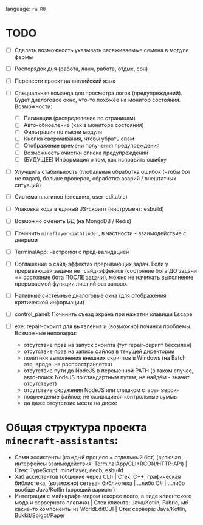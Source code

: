 language: `ru_RU`

# TODO

- [ ] Сделать возможность указывать засаживаемые семена в модуле фермы
- [ ] Распорядок дня (работа, ланч, работа, отдых, сон)
- [ ] Перевести проект на английский язык
- [ ] Специальная команда для просмотра логов (предупреждений). Будет диалоговое окно, что-то похожее на монитор состояния.
  Возможности:
  - [ ] Пагинация (распределение по страницам)
  - [ ] Авто-обновление (как в мониторе состояния)
  - [ ] Фильтрация по имени модуля
  - [ ] Кнопка сворачивания, чтобы убрать спам
  - [ ] Отображение времени получения предупреждения 
  - [ ] Возможность очистки списка предупреждений
  - [ ] (БУДУЩЕЕ) Информация о том, как исправить ошибку
- [ ] Улучшить стабильность (глобальная обработка ошибок (чтобы бот не падал), больше проверок, обработка аварий / внештатных ситуаций)
- [ ] Система плагинов (внешних, user-editable)
- [ ] Упаковка кода в единый JS-скрипт (инструмент: esbuild)
- [ ] Возможно сменить БД (на MongoDB / Redis)
- [ ] Починить `mineflayer-pathfinder`, в частности - взаимодействие с дверьми
- [ ] TerminalApp: настройки с пред-валидацией
- [ ] Соглашение о сайд-эффектах прерывающих задач. Если у прерывающей задачи нет сайд-эффектов (состояние бота ДО задачи == состояние бота ПОСЛЕ задачи), можно не начинать выполнение прерываемой функции лишний раз заново.
- [ ] Нативные системные диалоговые окна (для отображения критической информации)

- [ ] control_panel: Починить съезд экрана при нажатии клавиши Escape

- [ ] exe: repair-скрипт для выявления и (возможно) починки проблемы. Возможные неполадки:
  - отсутствие прав на запуск скрипта (тут repair-скрипт бессилен)
  - отсутствие прав на запись файлов в текущей директории
  - политики выполнения внешних скриптов в Windows (на Batch это, вроде, не распространяется)
  - отсутствие пути до NodeJS в переменной PATH (в таком случае, авто-поиск NodeJS по стандартным путям; не найдём - значит отсутствует)
  - отсутствие окружения NodeJS или слишком старая версия
  - повреждение файлов; не сходящиеся контрольные суммы
  - да даже отсутствие места на диске



# Общая структура проекта `minecraft-assistants`:

- Сами ассистенты (каждый процесс = отдельный бот) (включая интерфейсы взаимодействия: TerminalApp/CLI+RCON/HTTP-API)
    | Стек: TypeScript, mineflayer, nedb, esbuild
- Хаб ассистентов (общение через CLI)
    | Стек: C++, графическая библиотека, (возможно) сетевая библиотека
    |  ...либо C#
    |  ...либо вообще Java/Kotlin (хороший вариант) 
- Интеграция с майнкрафт-миром (скорее всего, в виде клиентского мода и серверного плагина)
    | Стек клиента: Java/Kotlin, Fabric, мб какие-то компоненты из WorldEditCUI
    | Стек сервера: Java/Kotlin, Bukkit/Spigot/Paper
